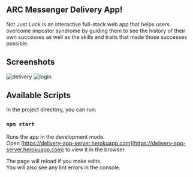 ## ARC Messenger Delivery App!

Not Just Luck is an interactive full-stack web app that helps users overcome impostor syndrome by guiding them to see the history of their own successes as well as the skills and traits that made those successes possible.

## Screenshots

![delivery](https://user-images.githubusercontent.com/35941364/46116140-a7f0db80-c1c8-11e8-8f55-d9745760dfa8.png)
![login](https://user-images.githubusercontent.com/35941364/46117927-fd7db600-c1d1-11e8-85d8-db7fdf68f06d.png)

## Available Scripts

In the project directory, you can run:

### `npm start`

Runs the app in the development mode.<br>
Open [https://delivery-app-server.herokuapp.com](https://delivery-app-server.herokuapp.com) to view it in the browser.

The page will reload if you make edits.<br>
You will also see any lint errors in the console.





